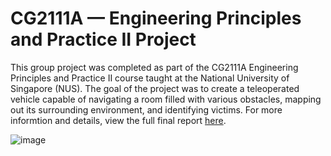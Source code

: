 # CG2111A — Engineering Principles and Practice II Project

This group project was completed as part of the CG2111A Engineering Principles and Practice II course taught at the National University of Singapore (NUS). The goal of the project was to create a teleoperated vehicle capable of navigating a room filled with various obstacles, mapping out its surrounding environment, and identifying victims. For more informtion and details, view the full final report [here](<Reports/Final Report.pdf>).

![image](https://github.com/user-attachments/assets/2a14c169-a8f0-403b-8d98-4d1e1836c971)
